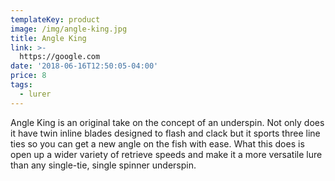 ```yaml
---
templateKey: product
image: /img/angle-king.jpg
title: Angle King
link: >-
  https://google.com
date: '2018-06-16T12:50:05-04:00'
price: 8
tags:
  - lurer
---
```

Angle King is an original take on the concept of an underspin.  Not only does it have twin inline blades designed to flash and clack but it sports three line ties so you can get a new angle on the fish with ease.  What this does is open up a wider variety of retrieve speeds and make it a more versatile lure than any single-tie, single spinner underspin.
